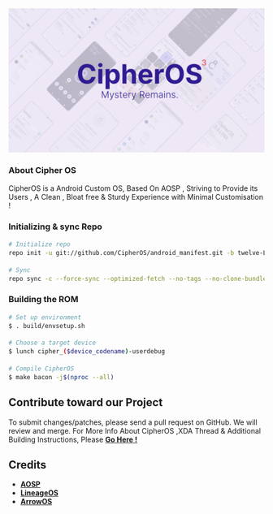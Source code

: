 <img src="https://raw.githubusercontent.com/CipherOS/Documentation/master/art/cipher_twelve-L.jpg"/>


### About Cipher OS ###

CipherOS is a Android Custom OS, Based On AOSP ,  Striving to Provide its Users ,
 A Clean , Bloat free & Sturdy Experience with Minimal Customisation !


### Initializing & sync Repo ###

```bash
# Initialize repo
repo init -u git://github.com/CipherOS/android_manifest.git -b twelve-L

# Sync 
repo sync -c --force-sync --optimized-fetch --no-tags --no-clone-bundle --prune -j$(nproc --all)
```

### Building the ROM ###

```bash
# Set up environment 
$ . build/envsetup.sh

# Choose a target device 
$ lunch cipher_($device_codename)-userdebug

# Compile CipherOS 
$ make bacon -j$(nproc --all)
```

## Contribute toward our Project ##

To submit changes/patches, please send a pull request on GitHub. We will review and merge.
For More Info About CipherOS ,XDA Thread & Additional Building Instructions, Please [**Go Here !**](https://github.com/CipherOS/Documentation/blob/master/README.md)

Credits
-------
 * [**AOSP**](https://android.googlesource.com)
 * [**LineageOS**](https://github.com/LineageOS)
 * [**ArrowOS**](https://github.com/ArrowOS)

